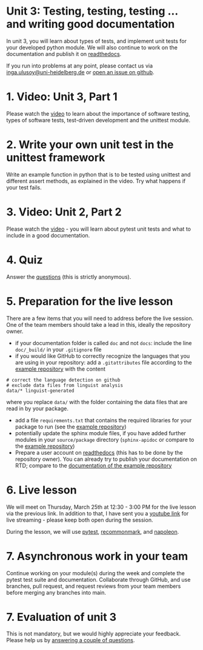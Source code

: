 # Unit 3: Testing, testing, testing ... and writing good documentation
In unit 3, you will learn about types of tests, and implement unit tests for your developed python module. We will also continue to work on the documentation and publish it on [readthedocs](https://readthedocs.org/).

If you run into problems at any point, please contact us via inga.ulusoy@uni-heidelberg.de or [open an issue on github](https://docs.github.com/en/github/managing-your-work-on-github/creating-an-issue).

# 1. Video: Unit 3, Part 1
Please watch the [video]() to learn about the importance of software testing, types of software tests, test-driven development and the unittest module.

# 2. Write your own unit test in the unittest framework
Write an example function in python that is to be tested using unittest and different assert methods, as explained in the video. Try what happens if your test fails.

# 3. Video: Unit 2, Part 2
Please watch the [video]() - you will learn about pytest unit tests and what to include in a good documentation.

# 4. Quiz
Answer the [questions](https://forms.gle/FpACFFcesq5vZB7D6) (this is strictly anonymous).

# 5. Preparation for the live lesson
There are a few items that you will need to address before the live session. One of the team members should take a lead in this, ideally the repository owner.
- if your documentation folder is called `doc` and not `docs`: include the line `doc/_build/` in your `.gitignore` file
- if you would like GitHub to correctly recognize the languages that you are using in your repository: add a `.gitattributes` file according to the [example repository](https://github.com/iulusoy/team0) with the content
```
# correct the language detection on github
# exclude data files from linguist analysis
data/* linguist-generated
```
where you replace `data/` with the folder containing the data files that are read in by your package.
- add a file `requirements.txt` that contains the required libraries for your package to run (see the [example repository](https://github.com/iulusoy/team0))
- potentially update the sphinx module files, if you have added further modules in your `source/package` directory (`sphinx-apidoc` or compare to the [example repository](https://github.com/iulusoy/team0))
- Prepare a user account on [readthedocs](https://readthedocs.org/) (this has to be done by the repository owner). You can already try to publish your documentation on RTD; compare to the [documentation of the example repository](https://team0.readthedocs.io/en/latest/index.html)

# 6. Live lesson
We will meet on Thursday, March 25th at 12:30 - 3:00 PM for the live lesson via the previous link. In addition to that, I have sent you a [youtube link]() for live streaming - please keep both open during the session.

During the lesson, we will use [pytest](https://docs.pytest.org/en/stable/), [recommonmark](https://recommonmark.readthedocs.io/en/latest/), and [napoleon](https://www.sphinx-doc.org/en/master/usage/extensions/napoleon.html).

# 7. Asynchronous work in your team
Continue working on your module(s) during the week and complete the pytest test suite and documentation. Collaborate through GitHub, and use branches, pull request, and request reviews from your team members before merging any branches into main.

# 7. Evaluation of unit 3
This is not mandatory, but we would highly appreciate your feedback. Please help us by [answering a couple of questions](https://forms.gle/FoCgR6ZDLC8gjkxB7).
